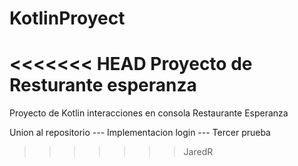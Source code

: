 # KotlinProyect
<<<<<<< HEAD
Proyecto de Resturante esperanza
=======
Proyecto de Kotlin interacciones en consola Restaurante Esperanza

Union al repositorio --- Implementacion login --- Tercer prueba
>>>>>>> JaredR
